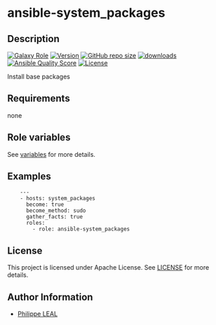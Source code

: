 # ansible-system_packages

## Description

[![Galaxy Role](https://img.shields.io/badge/galaxy-system_packages-purple?style=flat)](https://galaxy.ansible.com/lotusnoir/system_packages)
[![Version](https://img.shields.io/github/release/lotusnoir/ansible-system_packages.svg)](https://github.com/lotusnoir/ansible-system_packages/releases/latest)
[![GitHub repo size](https://img.shields.io/github/repo-size/lotusnoir/ansible-system_packages?color=orange&style=flat)](https://galaxy.ansible.com/lotusnoir/system_packages)
[![downloads](https://img.shields.io/ansible/role/d/56916)](https://galaxy.ansible.com/lotusnoir/system_packages)
[![Ansible Quality Score](https://img.shields.io/ansible/quality/56916)](https://galaxy.ansible.com/lotusnoir/system_packages)
[![License](https://img.shields.io/badge/license-Apache--2.0-brightgreen?style=flat)](https://opensource.org/licenses/Apache-2.0)

Install base packages

## Requirements

none

## Role variables

See [variables](/defaults/main.yml) for more details.

## Examples

        ---
        - hosts: system_packages
          become: true
          become_method: sudo
          gather_facts: true
          roles:
            - role: ansible-system_packages


## License

This project is licensed under Apache License. See [LICENSE](/LICENSE) for more details.

## Author Information

- [Philippe LEAL](https://github.com/lotusnoir)

